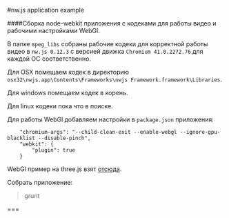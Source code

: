 #nw.js application example

####Сборка node-webkit приложения с кодеками для работы видео и рабочими настройками WebGl.

В папке ```mpeg_libs``` собраны рабочие кодеки для корректной работы видео в ```nw.js 0.12.3``` с версией движка ```Chromium 41.0.2272.76``` для каждой ОС соответственно.

Для OSX помещаем кодек в директорию ```osx32\nwjs.app\Contents\Frameworks\nwjs Framework.framework\Libraries```.

Для windows помещаем кодек в корень.

Для linux кодеки пока что в поиске.

Для работы WebGl добавляем настройки в ```package.json``` приложения:

```shell
	"chromium-args": "--child-clean-exit --enable-webgl --ignore-gpu-blacklist --disable-pinch",
	"webkit": {
		"plugin": true
	}
```

WebGl пример на three.js взят [отсюда](http://threejs.org/examples/).

Собрать приложение:
>grunt

===
